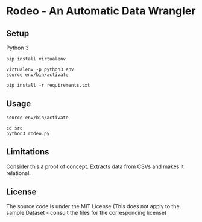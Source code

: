 # Rodeo - An Automatic Data Wrangler

## Setup

Python 3

```
pip install virtualenv

virtualenv -p python3 env
source env/bin/activate

pip install -r requirements.txt
```

## Usage

```
source env/bin/activate

cd src
python3 rodeo.py
```

## Limitations

Consider this a proof of concept. Extracts data from CSVs and makes it relational.


## License
The source code is under the MIT License (This does not apply to the sample Dataset - consult the files for the corresponding license)
